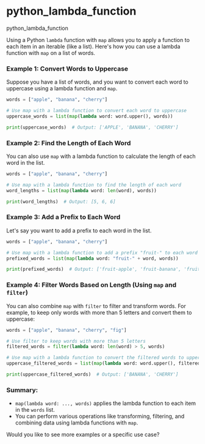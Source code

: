 # python_lambda_function
python_lambda_function 

Using a Python `lambda` function with `map` allows you to apply a function to each item in an iterable (like a list). Here's how you can use a lambda function with `map` on a list of words.

### Example 1: Convert Words to Uppercase
Suppose you have a list of words, and you want to convert each word to uppercase using a lambda function and `map`.

```python
words = ["apple", "banana", "cherry"]

# Use map with a lambda function to convert each word to uppercase
uppercase_words = list(map(lambda word: word.upper(), words))

print(uppercase_words)  # Output: ['APPLE', 'BANANA', 'CHERRY']
```

### Example 2: Find the Length of Each Word
You can also use `map` with a lambda function to calculate the length of each word in the list.

```python
words = ["apple", "banana", "cherry"]

# Use map with a lambda function to find the length of each word
word_lengths = list(map(lambda word: len(word), words))

print(word_lengths)  # Output: [5, 6, 6]
```

### Example 3: Add a Prefix to Each Word
Let's say you want to add a prefix to each word in the list.

```python
words = ["apple", "banana", "cherry"]

# Use map with a lambda function to add a prefix "fruit-" to each word
prefixed_words = list(map(lambda word: "fruit-" + word, words))

print(prefixed_words)  # Output: ['fruit-apple', 'fruit-banana', 'fruit-cherry']
```

### Example 4: Filter Words Based on Length (Using `map` and `filter`)
You can also combine `map` with `filter` to filter and transform words. For example, to keep only words with more than 5 letters and convert them to uppercase:

```python
words = ["apple", "banana", "cherry", "fig"]

# Use filter to keep words with more than 5 letters
filtered_words = filter(lambda word: len(word) > 5, words)

# Use map with a lambda function to convert the filtered words to uppercase
uppercase_filtered_words = list(map(lambda word: word.upper(), filtered_words))

print(uppercase_filtered_words)  # Output: ['BANANA', 'CHERRY']
```

### Summary:
- `map(lambda word: ..., words)` applies the lambda function to each item in the `words` list.
- You can perform various operations like transforming, filtering, and combining data using lambda functions with `map`.

Would you like to see more examples or a specific use case?
